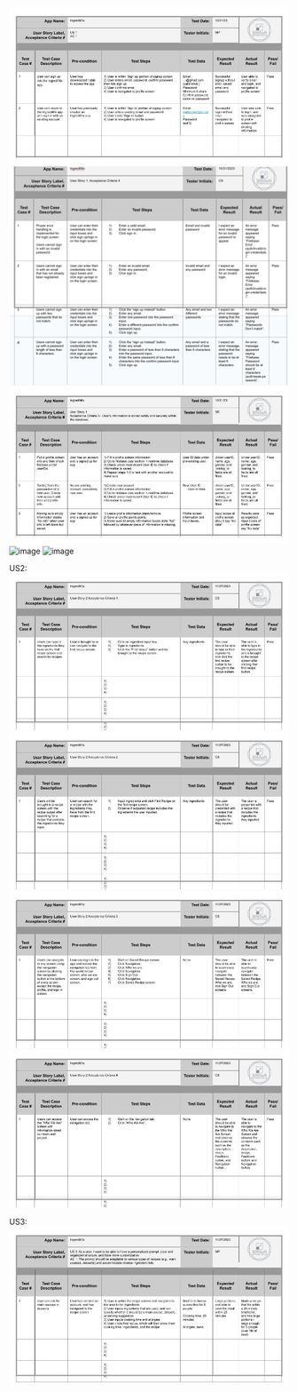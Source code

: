 ![US1_AC1_test](../src/US1_AC1_test-2.jpg)
![US1_AC1_test](../src/Stubbs_TestCases.png)
![US1_AC1_test](../src/SeanTestCases.jpg)
![image](https://github.com/mattpower02/IngrediMix/assets/90423821/efb784f8-2545-4575-99ef-3e373b8657d2)
![image](https://github.com/mattpower02/IngrediMix/assets/71105642/5299a0b3-36b0-4a5c-9866-38b7ed04a922)

US2:
![US3_AC1_test](../src/test_photos/US2AC1.jpg)
![US3_AC1_test](../src/test_photos/US2AC2.jpg)
![US3_AC1_test](../src/test_photos/US2AC3.jpg)
![US3_AC1_test](../src/test_photos/US2AC4.jpg)

US3:
![US3_AC1_test](../src/test_photos/us3ac1.jpg)
